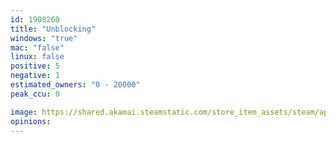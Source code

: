 ```yaml
---
id: 1908260
title: "Unblocking"
windows: "true"
mac: "false"
linux: false
positive: 5
negative: 1
estimated_owners: "0 - 20000"
peak_ccu: 0

image: https://shared.akamai.steamstatic.com/store_item_assets/steam/apps/1908260/header.jpg?t=1686786697
opinions:
---
```

